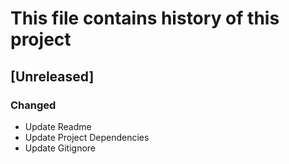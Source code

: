# This file contains history of this project

## [Unreleased]
### Changed
- Update Readme
- Update Project Dependencies
- Update Gitignore
